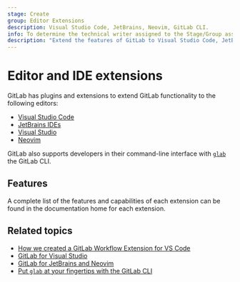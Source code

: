 ```yaml
---
stage: Create
group: Editor Extensions
description: Visual Studio Code, JetBrains, Neovim, GitLab CLI.
info: To determine the technical writer assigned to the Stage/Group associated with this page, see https://handbook.gitlab.com/handbook/product/ux/technical-writing/#assignments
description: "Extend the features of GitLab to Visual Studio Code, JetBrains IDEs, Visual Studio, and Neovim."
---
```


# Editor and IDE extensions

GitLab has plugins and extensions to extend GitLab functionality to the following editors:

- [Visual Studio Code](visual_studio_code/index.md)
- [JetBrains IDEs](jetbrains_ide/index.md)
- [Visual Studio](visual_studio/index.md)
- [Neovim](neovim/index.md)

GitLab also supports developers in their command-line interface with [`glab`](gitlab_cli/index.md) the GitLab CLI.

## Features

A complete list of the features and capabilities of each extension can be found in the documentation home for each extension.

## Related topics

- [How we created a GitLab Workflow Extension for VS Code](https://about.gitlab.com/blog/2020/07/31/use-gitlab-with-vscode/)
- [GitLab for Visual Studio](https://about.gitlab.com/blog/2023/06/29/gitlab-visual-studio-extension/)
- [GitLab for JetBrains and Neovim](https://about.gitlab.com/blog/2023/07/25/gitlab-jetbrains-neovim-plugins/)
- [Put `glab` at your fingertips with the GitLab CLI](https://about.gitlab.com/blog/2022/12/07/introducing-the-gitlab-cli/)
